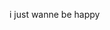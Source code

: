 i just wanne be happy

<!---
KeNaMeR310/KeNaMeR310 is a ✨ special ✨ repository because its `README.md` (this file) appears on your GitHub profile.
You can click the Preview link to take a look at your changes.
--->
